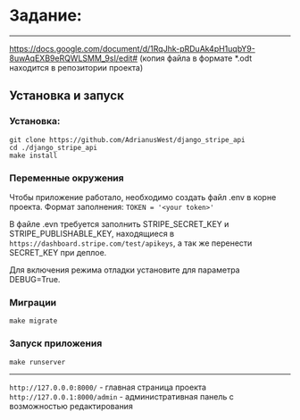 # Задание:
-------
https://docs.google.com/document/d/1RqJhk-pRDuAk4pH1uqbY9-8uwAqEXB9eRQWLSMM_9sI/edit#
(копия файла в формате *.odt находится в репозитории проекта)


## Установка и запуск

### Установка:
```
git clone https://github.com/AdrianusWest/django_stripe_api
cd ./django_stripe_api
make install
```

### Переменные окружения

Чтобы приложение работало, необходимо создать файл .env в корне проекта. Формат заполнения: 
```TOKEN = '<your token>'```

В файле .evn требуется заполнить STRIPE_SECRET_KEY и STRIPE_PUBLISHABLE_KEY, находящиеся в 
```https://dashboard.stripe.com/test/apikeys```, а так же перенести SECRET_KEY при деплое.

Для включения режима отладки установите для параметра DEBUG=True.

 
### Миграции

```
make migrate
```

### Запуск приложения

```
make runserver
```

***
```http://127.0.0.0:8000/``` - главная страница проекта
```http://127.0.0.1:8000/admin``` - административная панель с возможностью редактирования 

